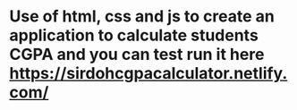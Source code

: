 # Use of html, css and js to create an application to calculate students CGPA and you can test run it here https://sirdohcgpacalculator.netlify.com/